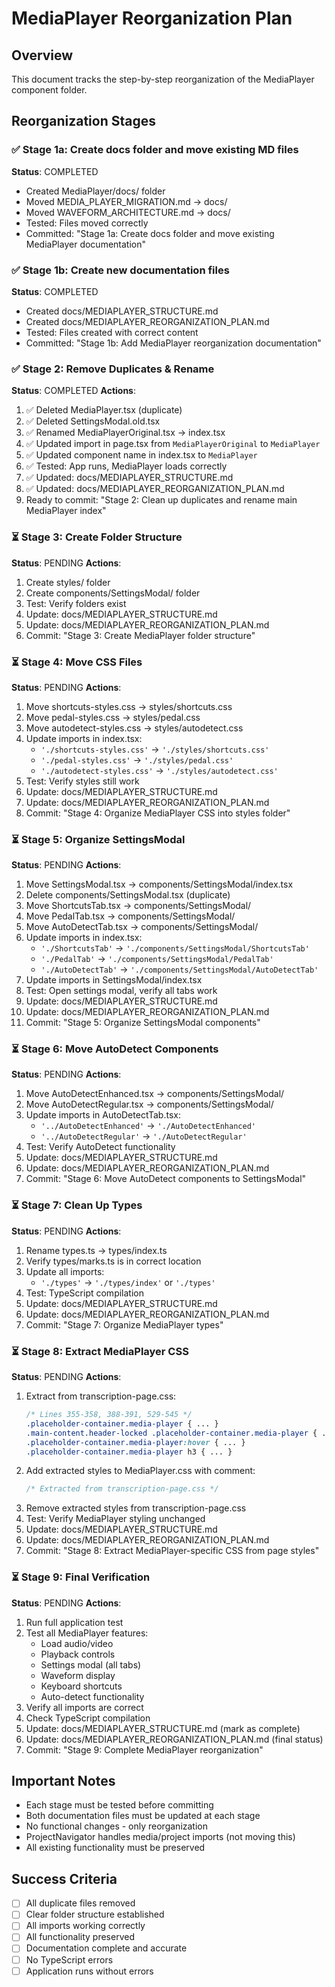 # MediaPlayer Reorganization Plan

## Overview
This document tracks the step-by-step reorganization of the MediaPlayer component folder.

## Reorganization Stages

### ✅ Stage 1a: Create docs folder and move existing MD files
**Status**: COMPLETED
- Created MediaPlayer/docs/ folder
- Moved MEDIA_PLAYER_MIGRATION.md → docs/
- Moved WAVEFORM_ARCHITECTURE.md → docs/
- Tested: Files moved correctly
- Committed: "Stage 1a: Create docs folder and move existing MediaPlayer documentation"

### ✅ Stage 1b: Create new documentation files
**Status**: COMPLETED
- Created docs/MEDIAPLAYER_STRUCTURE.md
- Created docs/MEDIAPLAYER_REORGANIZATION_PLAN.md
- Tested: Files created with correct content
- Committed: "Stage 1b: Add MediaPlayer reorganization documentation"

### ✅ Stage 2: Remove Duplicates & Rename
**Status**: COMPLETED
**Actions**:
1. ✅ Deleted MediaPlayer.tsx (duplicate)
2. ✅ Deleted SettingsModal.old.tsx
3. ✅ Renamed MediaPlayerOriginal.tsx → index.tsx
4. ✅ Updated import in page.tsx from `MediaPlayerOriginal` to `MediaPlayer`
5. ✅ Updated component name in index.tsx to `MediaPlayer`
6. ✅ Tested: App runs, MediaPlayer loads correctly
7. ✅ Updated: docs/MEDIAPLAYER_STRUCTURE.md
8. ✅ Updated: docs/MEDIAPLAYER_REORGANIZATION_PLAN.md
9. Ready to commit: "Stage 2: Clean up duplicates and rename main MediaPlayer index"

### ⏳ Stage 3: Create Folder Structure
**Status**: PENDING
**Actions**:
1. Create styles/ folder
2. Create components/SettingsModal/ folder
3. Test: Verify folders exist
4. Update: docs/MEDIAPLAYER_STRUCTURE.md
5. Update: docs/MEDIAPLAYER_REORGANIZATION_PLAN.md
6. Commit: "Stage 3: Create MediaPlayer folder structure"

### ⏳ Stage 4: Move CSS Files
**Status**: PENDING
**Actions**:
1. Move shortcuts-styles.css → styles/shortcuts.css
2. Move pedal-styles.css → styles/pedal.css
3. Move autodetect-styles.css → styles/autodetect.css
4. Update imports in index.tsx:
   - `'./shortcuts-styles.css'` → `'./styles/shortcuts.css'`
   - `'./pedal-styles.css'` → `'./styles/pedal.css'`
   - `'./autodetect-styles.css'` → `'./styles/autodetect.css'`
5. Test: Verify styles still work
6. Update: docs/MEDIAPLAYER_STRUCTURE.md
7. Update: docs/MEDIAPLAYER_REORGANIZATION_PLAN.md
8. Commit: "Stage 4: Organize MediaPlayer CSS into styles folder"

### ⏳ Stage 5: Organize SettingsModal
**Status**: PENDING
**Actions**:
1. Move SettingsModal.tsx → components/SettingsModal/index.tsx
2. Delete components/SettingsModal.tsx (duplicate)
3. Move ShortcutsTab.tsx → components/SettingsModal/
4. Move PedalTab.tsx → components/SettingsModal/
5. Move AutoDetectTab.tsx → components/SettingsModal/
6. Update imports in index.tsx:
   - `'./ShortcutsTab'` → `'./components/SettingsModal/ShortcutsTab'`
   - `'./PedalTab'` → `'./components/SettingsModal/PedalTab'`
   - `'./AutoDetectTab'` → `'./components/SettingsModal/AutoDetectTab'`
7. Update imports in SettingsModal/index.tsx
8. Test: Open settings modal, verify all tabs work
9. Update: docs/MEDIAPLAYER_STRUCTURE.md
10. Update: docs/MEDIAPLAYER_REORGANIZATION_PLAN.md
11. Commit: "Stage 5: Organize SettingsModal components"

### ⏳ Stage 6: Move AutoDetect Components
**Status**: PENDING
**Actions**:
1. Move AutoDetectEnhanced.tsx → components/SettingsModal/
2. Move AutoDetectRegular.tsx → components/SettingsModal/
3. Update imports in AutoDetectTab.tsx:
   - `'../AutoDetectEnhanced'` → `'./AutoDetectEnhanced'`
   - `'../AutoDetectRegular'` → `'./AutoDetectRegular'`
4. Test: Verify AutoDetect functionality
5. Update: docs/MEDIAPLAYER_STRUCTURE.md
6. Update: docs/MEDIAPLAYER_REORGANIZATION_PLAN.md
7. Commit: "Stage 6: Move AutoDetect components to SettingsModal"

### ⏳ Stage 7: Clean Up Types
**Status**: PENDING
**Actions**:
1. Rename types.ts → types/index.ts
2. Verify types/marks.ts is in correct location
3. Update all imports:
   - `'./types'` → `'./types/index'` or `'./types'`
4. Test: TypeScript compilation
5. Update: docs/MEDIAPLAYER_STRUCTURE.md
6. Update: docs/MEDIAPLAYER_REORGANIZATION_PLAN.md
7. Commit: "Stage 7: Organize MediaPlayer types"

### ⏳ Stage 8: Extract MediaPlayer CSS
**Status**: PENDING
**Actions**:
1. Extract from transcription-page.css:
   ```css
   /* Lines 355-358, 388-391, 529-545 */
   .placeholder-container.media-player { ... }
   .main-content.header-locked .placeholder-container.media-player { ... }
   .placeholder-container.media-player:hover { ... }
   .placeholder-container.media-player h3 { ... }
   ```
2. Add extracted styles to MediaPlayer.css with comment:
   ```css
   /* Extracted from transcription-page.css */
   ```
3. Remove extracted styles from transcription-page.css
4. Test: Verify MediaPlayer styling unchanged
5. Update: docs/MEDIAPLAYER_STRUCTURE.md
6. Update: docs/MEDIAPLAYER_REORGANIZATION_PLAN.md
7. Commit: "Stage 8: Extract MediaPlayer-specific CSS from page styles"

### ⏳ Stage 9: Final Verification
**Status**: PENDING
**Actions**:
1. Run full application test
2. Test all MediaPlayer features:
   - Load audio/video
   - Playback controls
   - Settings modal (all tabs)
   - Waveform display
   - Keyboard shortcuts
   - Auto-detect functionality
3. Verify all imports are correct
4. Check TypeScript compilation
5. Update: docs/MEDIAPLAYER_STRUCTURE.md (mark as complete)
6. Update: docs/MEDIAPLAYER_REORGANIZATION_PLAN.md (final status)
7. Commit: "Stage 9: Complete MediaPlayer reorganization"

## Important Notes
- Each stage must be tested before committing
- Both documentation files must be updated at each stage
- No functional changes - only reorganization
- ProjectNavigator handles media/project imports (not moving this)
- All existing functionality must be preserved

## Success Criteria
- [ ] All duplicate files removed
- [ ] Clear folder structure established
- [ ] All imports working correctly
- [ ] All functionality preserved
- [ ] Documentation complete and accurate
- [ ] No TypeScript errors
- [ ] Application runs without errors